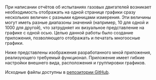 При написании отчётов об испытаниях газовых двигателей возникает необходимость отображать на одной странице графики сразу нескольких величин с разными единицами измерения. Эти величины могут иметь разные диапазоны значений (например, 10 для одной и 1000 для другой), что затрудняет их визуальное представление на графике с одной осью. Целью данной работы было создание приложения, позволяющего отображать и печатать многоосные графики.

Ниже представлены изображения разработанного мной приложения, реализующего требуемый функционал. Приложение имеет гибкие настройки внешнего вида, расположения и группировки графиков.

Исходные файлы доступны в [репозитории GitHub](https://github.com/asmekhov84/MAPper/).
